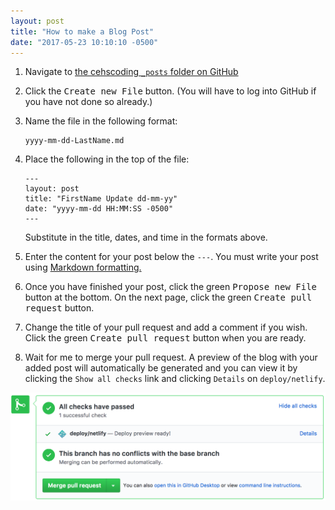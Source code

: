 ```yaml
---
layout: post
title: "How to make a Blog Post"
date: "2017-05-23 10:10:10 -0500"
---
```


1. Navigate to [the cehscoding `_posts` folder on GitHub](https://github.com/nrobinson2000/cehscoding/tree/master/_posts)

2. Click the <kbd>Create new File</kbd> button.  (You will have to log into GitHub if you have not done so already.)

3. Name the file in the following format:

    ```
    yyyy-mm-dd-LastName.md
    ```

4. Place the following in the top of the file:

    ```
    ---
    layout: post
    title: "FirstName Update dd-mm-yy"
    date: "yyyy-mm-dd HH:MM:SS -0500"
    ---
    ```

    Substitute in the title, dates, and time in the formats above.

5. Enter the content for your post below the `---`. You must write your post using [Markdown formatting.](https://daringfireball.net/projects/markdown/basics)

6. Once you have finished your post, click the green <kbd>Propose new File</kbd> button at the bottom.  On the next page, click the green <kbd>Create pull request</kbd> button.

7. Change the title of your pull request and add a comment if you wish.  Click the green <kbd>Create pull request</kbd> button when you are ready.

8. Wait for me to merge your pull request.  A preview of the blog with your added post will automatically be generated and you can view it by clicking the `Show all checks` link and clicking `Details` on `deploy/netlify`.

<center><img src="images/pullRequest.png"></center>
